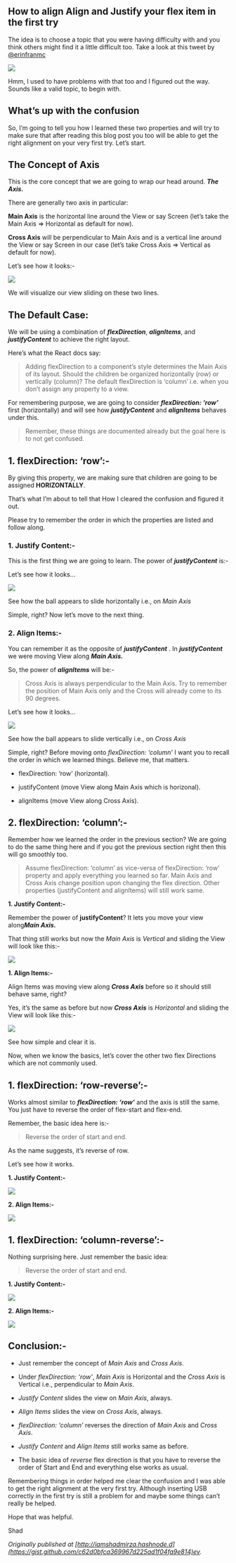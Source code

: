 ## How to align Align and Justify your flex item in the first try


The idea is to choose a topic that you were having difficulty with and you think others might find it a little difficult too. Take a look at this tweet by [@erinfranmc](https://twitter.com/erinfranmc)

![](https://cdn.hashnode.com/res/hashnode/image-dev/upload/v1626428624279/QHkHuxuK1.png)

Hmm, I used to have problems with that too and I figured out the way. Sounds like a valid topic, to begin with.

## What’s up with the confusion

So, I’m going to tell you how I learned these two properties and will try to make sure that after reading this blog post you too will be able to get the right alignment on your very first try. Let’s start.

## The Concept of Axis

This is the core concept that we are going to wrap our head around. ***The Axis.***

There are generally two axis in particular:

**Main Axis** is the horizontal line around the View or say Screen (let’s take the Main Axis =&gt; Horizontal as default for now).

**Cross Axis** will be perpendicular to Main Axis and is a vertical line around the View or say Screen in our case (let’s take Cross Axis =&gt; Vertical as default for now).

Let’s see how it looks:-

![](https://cdn.hashnode.com/res/hashnode/image-dev/upload/v1626428627248/XDq4emSir.jpeg)

We will visualize our view sliding on these two lines.

## The Default Case:

We will be using a combination of ***flexDirection***, ***alignItems***, and ***justifyContent*** to achieve the right layout.

Here’s what the React docs say:
> Adding flexDirection to a component’s style determines the Main Axis of its layout. Should the children be organized horizontally (row) or vertically (column)?
> The default flexDirection is ‘column’ i.e. when you don’t assign any property to a view.

For remembering purpose, we are going to consider ***flexDirection: ‘row’*** first (horizontally) and will see how ***justifyContent*** and ***alignItems*** behaves under this.
> Remember, these things are documented already but the goal here is to not get confused.

## 1. flexDirection: ‘row’:-

By giving this property, we are making sure that children are going to be assigned **HORIZONTALLY**.

That’s what I’m about to tell that How I cleared the confusion and figured it out.

Please try to remember the order in which the properties are listed and follow along.

### 1. Justify Content:-

This is the first thing we are going to learn. The power of ***justifyContent*** is:-

Let’s see how it looks…

![](https://cdn.hashnode.com/res/hashnode/image-dev/upload/v1626428630525/Ilxp0W03Y.jpeg)

See how the ball appears to slide horizontally i.e., on *Main Axis*

Simple, right? Now let’s move to the next thing.

### 2. Align Items:-

You can remember it as the opposite of ***justifyContent*** . In ***justifyContent*** we were moving View along ***Main Axis.***

So, the power of ***alignItems*** will be:-
> Cross Axis is always perpendicular to the Main Axis. Try to remember the position of Main Axis only and the Cross will already come to its 90 degrees.

Let’s see how it looks…

![](https://cdn.hashnode.com/res/hashnode/image-dev/upload/v1626428634223/cuY2yD9jc.jpeg)

See how the ball appears to slide vertically i.e., on *Cross Axis*

Simple, right? Before moving onto *flexDirection: ‘column’* I want you to recall the order in which we learned things. Believe me, that matters.

* flexDirection: ‘row’ (horizontal).

* justifyContent (move View along Main Axis which is horizonal).

* alignItems (move View along Cross Axis).

## 2. flexDirection: ‘column’:-

Remember how we learned the order in the previous section? We are going to do the same thing here and if you got the previous section right then this will go smoothly too.
> Assume flexDirection: ‘column’ as vice-versa of flexDirection: ‘row’ property and apply everything you learned so far.
> Main Axis and Cross Axis change position upon changing the flex direction. Other properties (justifyContent and alignItems) will still work same.

**1. Justify Content:-**

Remember the power of **justifyContent**? It lets you move your view along***Main Axis.***

That thing still works but now the *Main Axis* is *Vertical* and sliding the View will look like this:-

![](https://cdn.hashnode.com/res/hashnode/image-dev/upload/v1626428637708/rofSZgYT8.jpeg)

**1. Align Items:-**

Align Items was moving view along ***Cross Axis*** before so it should still behave same, right?

Yes, it’s the same as before but now ***Cross Axis*** is *Horizontal* and sliding the View will look like this:-

![](https://cdn.hashnode.com/res/hashnode/image-dev/upload/v1626428641210/Jgabsp_NO.jpeg)

See how simple and clear it is.

Now, when we know the basics, let’s cover the other two flex Directions which are not commonly used.

## 1. flexDirection: ‘row-reverse’:-

Works almost similar to ***flexDirection: ‘row’*** and the axis is still the same. You just have to reverse the order of flex-start and flex-end.

Remember, the basic idea here is:-
> Reverse the order of start and end.

As the name suggests, it’s reverse of row.

Let’s see how it works.

**1. Justify Content:-**

![](https://cdn.hashnode.com/res/hashnode/image-dev/upload/v1626428644750/k6fGa_aML.jpeg)

**2. Align Items:-**

![](https://cdn.hashnode.com/res/hashnode/image-dev/upload/v1626428648154/qxftfqQMh.jpeg)

## 1. flexDirection: ‘column-reverse’:-

Nothing surprising here. Just remember the basic idea:
> Reverse the order of start and end.

**1. Justify Content:-**

![](https://cdn.hashnode.com/res/hashnode/image-dev/upload/v1626428651635/XO6WnPv5I.jpeg)

**2. Align Items:-**

![](https://cdn.hashnode.com/res/hashnode/image-dev/upload/v1626428655093/8iv0DALfe.jpeg)

## Conclusion:-

* Just remember the concept of *Main Axis* and *Cross Axis*.

* Under *flexDirection: ‘row’*, *Main Axis* is Horizontal and the *Cross Axis* is Vertical i.e., perpendicular to *Main Axis*.

* *Justify Content* slides the view on *Main Axis*, always.

* *Align Items* slides the view on *Cross Axis*, always.

* *flexDirection: ‘column’* reverses the direction of *Main Axis* and *Cross Axis*.

* *Justify Content* and *Align Items* still works same as before.

* The basic idea of *reverse* flex direction is that you have to reverse the order of Start and End and everything else works as usual.

Remembering things in order helped me clear the confusion and I was able to get the right alignment at the very first try. Although inserting USB correctly in the first try is still a problem for and maybe some things can’t really be helped.

Hope that was helpful.

Shad

*Originally published at [http://iamshadmirza.hashnode.d](https://gist.github.com/c62d0bfca369967d225ad1f04fa9e814)ev.*